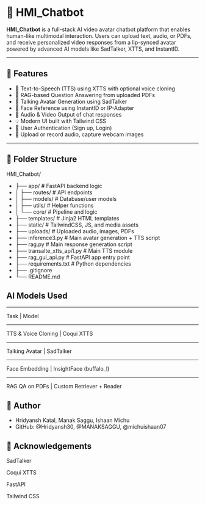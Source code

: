 # 🤖 HMI_Chatbot

**HMI_Chatbot** is a full-stack AI video avatar chatbot platform that enables human-like multimodal interaction. Users can upload text, audio, or PDFs, and receive personalized video responses from a lip-synced avatar powered by advanced AI models like SadTalker, XTTS, and InstantID.

---

## 🚀 Features

- 🎤 Text-to-Speech (TTS) using XTTS with optional voice cloning
- 📄 RAG-based Question Answering from uploaded PDFs
- 👄 Talking Avatar Generation using SadTalker
- 📸 Face Reference using InstantID or IP-Adapter
- 🎥 Audio & Video Output of chat responses
- 💡 Modern UI built with Tailwind CSS
- 🔐 User Authentication (Sign up, Login)
- 📁 Upload or record audio, capture webcam images

---

## 📁 Folder Structure

HMI_Chatbot/
- ├── app/ # FastAPI backend logic
- │ ├── routes/ # API endpoints
- │ ├── models/ # Database/user models
- │ ├── utils/ # Helper functions
- │ └── core/ # Pipeline and logic
- ├── templates/ # Jinja2 HTML templates
- ├── static/ # TailwindCSS, JS, and media assets
- ├── uploads/ # Uploaded audio, images, PDFs
- ├── inference3.py # Main avatar generation + TTS script
- ├── rag.py # Main response generation script
- ├── transalte_xtts_api1.py # Main TTS module
- ├── rag_gui_api.py # FastAPI app entry point
- ├── requirements.txt # Python dependencies
- ├── .gitignore
- └── README.md

## AI Models Used
___
Task	| Model
___
TTS & Voice Cloning |	Coqui XTTS
___
Talking Avatar |	SadTalker
___
Face Embedding |	InsightFace (buffalo_l)
___
RAG QA on PDFs |	Custom Retriever + Reader

## 👤 Author
- Hridyansh Katal, Manak Saggu, Ishaan Michu
- GitHub: @Hridyansh30, @MANAKSAGGU, @michuishaan07

## 🙏 Acknowledgements
SadTalker

Coqui XTTS

FastAPI

Tailwind CSS
